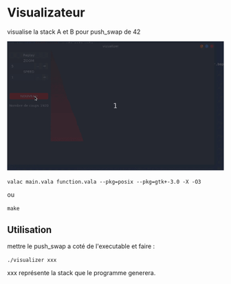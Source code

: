 # Visualizateur 

visualise la stack A et B pour push_swap de 42

<img src="push_viz.gif"/>

```valac main.vala function.vala --pkg=posix --pkg=gtk+-3.0 -X -O3```

ou

```make```

## Utilisation

mettre le push_swap a coté de l'executable
et faire :

```./visualizer xxx```

xxx représente la stack que le programme generera.
